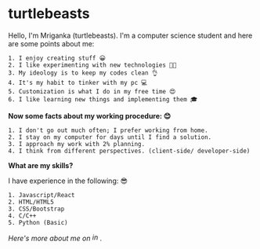 # turtlebeasts

Hello, I'm Mriganka (turtlebeasts). I'm a computer science student and here are some points about me:

    1. I enjoy creating stuff 😀
    2. I like experimenting with new technologies 🧑‍🔬
    3. My ideology is to keep my codes clean 👌
    4. It's my habit to tinker with my pc 💻
    5. Customization is what I do in my free time 😍
    6. I like learning new things and implementing them 🎓

**Now some facts about my working procedure: 😊**
    
    1. I don't go out much often; I prefer working from home.
    2. I stay on my computer for days until I find a solution.
    3. I approach my work with 2% planning.
    4. I think from different perspectives. (client-side/ developer-side)

**What are my skills?**

I have experience in the following: 😎

    1. Javascript/React
    2. HTML/HTML5
    3. CSS/Bootstrap
    4. C/C++
    5. Python (Basic)

*Here's more about me on [<img src="https://upload.wikimedia.org/wikipedia/commons/thumb/a/a5/Instagram_icon.png/768px-Instagram_icon.png" alt="instagram" width="16"/>](https://www.instagram.com/_turtle_shells/).*
